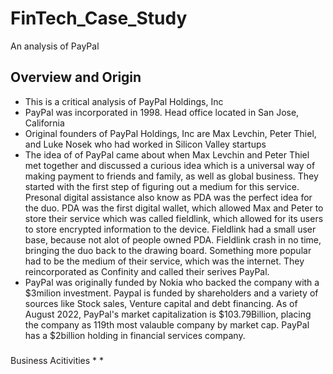 # FinTech_Case_Study
An analysis of PayPal 
## Overview and Origin 
* This is a critical analysis of PayPal Holdings, Inc
* PayPal was incorporated in 1998. Head office located in San Jose, California 
* Original founders of PayPal Holdings, Inc are Max Levchin, Peter Thiel, and Luke Nosek who had worked in Silicon Valley startups 
* The idea of of PayPal came about when Max Levchin and Peter Thiel met together and discussed a curious idea which is a universal way of making payment to friends and family, as well as global business. They started with the first step of figuring out a medium for this service. Presonal digital assistance also know as PDA was the perfect idea for the duo. PDA was the first digital wallet, which allowed Max and Peter to store their service which was called fieldlink, which allowed for its users to store encrypted information to the device. Fieldlink had a small user base, because not alot of people owned PDA. Fieldlink crash in no time, bringing the duo back to the drawing board. Something more popular had to be the medium of their service, which was the internet. They reincorporated as Confinity and called their serives PayPal.
* PayPal was originally funded by Nokia who backed the company with a $3milion investment. Paypal is funded by shareholders and a variety of sources like Stock sales, Venture capital and debt financing. As of August 2022, PayPal's market capitalization is $103.79Billion, placing the company as 119th most valauble company by market cap. PayPal has a $2billion holding in financial services company.

###
Business Acitivities
* 
* 

